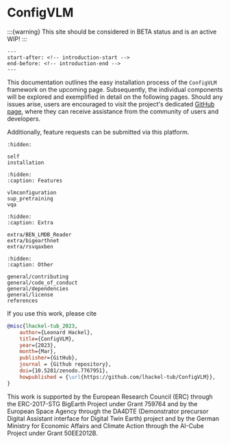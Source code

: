 # ConfigVLM

:::{warning}
This site should be considered in BETA status and is an active WIP!
:::

```{include} ../README.md
---
start-after: <!-- introduction-start -->
end-before: <!-- introduction-end -->
---
```

This documentation outlines the easy installation process of the
`ConfigVLM` framework on the upcoming page.
Subsequently, the individual components will be explored and exemplified in detail on the following pages.
Should any issues arise, users are encouraged to visit the project's dedicated [GitHub page](https://github.com/lhackel-tub/ConfigVLM),
where they can receive assistance from the community of users and developers.

Additionally, feature requests can be submitted via this platform.

```{toctree}
:hidden:

self
installation
```

```{toctree}
:hidden:
:caption: Features

vlmconfiguration
sup_pretraining
vqa
```

```{toctree}
:hidden:
:caption: Extra

extra/BEN_LMDB_Reader
extra/bigearthnet
extra/rsvqaxben
```

```{toctree}
:hidden:
:caption: Other

general/contributing
general/code_of_conduct
general/dependencies
general/license
references
```

If you use this work, please cite

```bibtex
@misc{lhackel-tub_2023,
    author={Leonard Hackel},
    title={ConfigVLM},
    year={2023},
    month={Mar},
    publisher={GitHub},
    journal = {Github repository},
    doi={10.5281/zenodo.7767951},
    howpublished = {\url{https://github.com/lhackel-tub/ConfigVLM}},
}
```

This work is supported by the European Research Council (ERC) through the ERC-2017-STG
BigEarth Project under Grant 759764 and by the European Space Agency through the DA4DTE
(Demonstrator precursor Digital Assistant interface for Digital Twin Earth) project and
by the German Ministry for Economic Affairs and Climate Action through the AI-Cube
Project under Grant 50EE2012B.
